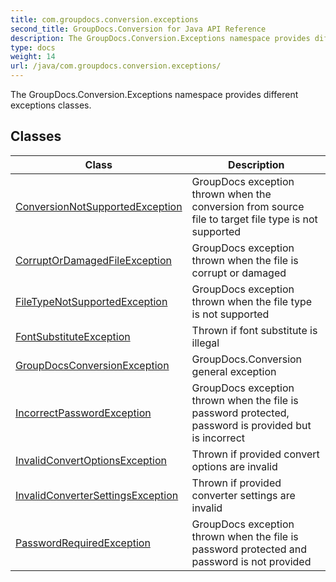 ```yaml
---
title: com.groupdocs.conversion.exceptions
second_title: GroupDocs.Conversion for Java API Reference
description: The GroupDocs.Conversion.Exceptions namespace provides different exceptions classes.
type: docs
weight: 14
url: /java/com.groupdocs.conversion.exceptions/
---
```


The GroupDocs.Conversion.Exceptions namespace provides different exceptions classes.


## Classes

| Class | Description |
| --- | --- |
| [ConversionNotSupportedException](../com.groupdocs.conversion.exceptions/conversionnotsupportedexception) | GroupDocs exception thrown when the conversion from source file to target file type is not supported |
| [CorruptOrDamagedFileException](../com.groupdocs.conversion.exceptions/corruptordamagedfileexception) | GroupDocs exception thrown when the file is corrupt or damaged |
| [FileTypeNotSupportedException](../com.groupdocs.conversion.exceptions/filetypenotsupportedexception) | GroupDocs exception thrown when the file type is not supported |
| [FontSubstituteException](../com.groupdocs.conversion.exceptions/fontsubstituteexception) | Thrown if font substitute is illegal |
| [GroupDocsConversionException](../com.groupdocs.conversion.exceptions/groupdocsconversionexception) | GroupDocs.Conversion general exception |
| [IncorrectPasswordException](../com.groupdocs.conversion.exceptions/incorrectpasswordexception) | GroupDocs exception thrown when the file is password protected, password is provided but is incorrect |
| [InvalidConvertOptionsException](../com.groupdocs.conversion.exceptions/invalidconvertoptionsexception) | Thrown if provided convert options are invalid |
| [InvalidConverterSettingsException](../com.groupdocs.conversion.exceptions/invalidconvertersettingsexception) | Thrown if provided converter settings are invalid |
| [PasswordRequiredException](../com.groupdocs.conversion.exceptions/passwordrequiredexception) | GroupDocs exception thrown when the file is password protected and password is not provided |
